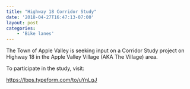 ```yaml
---
title: "Highway 18 Corridor Study"
date: '2018-04-27T16:47:13-07:00'
layout: post
categories:
    - 'Bike lanes'
---
```


The Town of Apple Valley is seeking input on a Corridor Study project on Highway 18 in the Apple Valley Village (AKA The Village) area.

To participate in the study, visit:

<https://lbps.typeform.com/to/uYnLgJ>